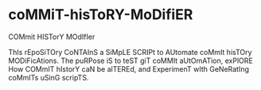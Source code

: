 # coMMiT-hisToRY-MoDifiER
COMmit HISTorY MOdIfIer

ThIs rEpoSiTOry CoNTAInS a SiMpLE SCRIPt to AUtomate coMmIt hisTOry MODiFicAtions. The puRPose iS to teST giT coMMIt aUtOmATion, exPlORE How COMmIT hIstorY caN be alTEREd, and ExperimenT wIth GeNeRatIng coMmITs uSinG scripTS.
